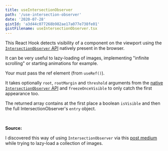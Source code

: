 ```yaml
---
title: useIntersectionObserver
path: '/use-intersection-observer'
date: '2020-07-28'
gistId: 'a3d44c077268b982ae17a077e738fe01'
gistFilename: useIntersectionObserver.tsx
---
```


This React Hook detects visibility of a component on the viewport using the [`IntersectionObserver` API](https://developer.mozilla.org/en-US/docs/Web/API/Intersection_Observer_API) natively present in the browser.

It can be very useful to lazy-loading of images, implementing "infinite scrolling" or starting animations for example.

Your must pass the ref element (from `useRef()`).

It takes optionally `root`, `rootMargin` and `threshold` arguments from the [native `IntersectionObserver` API](https://developer.mozilla.org/en-US/docs/Web/API/Intersection_Observer_API) and `freezeOnceVisible` to only catch the first appearance too.

The returned array contains at the first place a boolean `isVisible` and then the full IntersectionObserver's `entry` object.

<br />

**Source:**

I discovered this way of using `IntersectionObserver` via this [post medium](https://medium.com/the-non-traditional-developer/how-to-use-an-intersectionobserver-in-a-react-hook-9fb061ac6cb5) while trying to lazy-load a collection of images.
